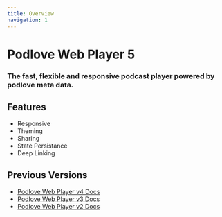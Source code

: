```yaml
---
title: Overview
navigation: 1
---
```


# Podlove Web Player 5
### The fast, flexible and responsive podcast player powered by podlove meta data.

<podlove-web-player episode="fixtures/episode.json" config="fixtures/config.json" />

## Features

- Responsive
- Theming
- Sharing
- State Persistance
- Deep Linking

## Previous Versions

- [Podlove Web Player v4 Docs](//docs.podlove.org/podlove-web-player-v4/)
- [Podlove Web Player v3 Docs](//docs.podlove.org/podlove-web-player-v3/)
- [Podlove Web Player v2 Docs](//docs.podlove.org/podlove-web-player-v3/versions/v2.html)
